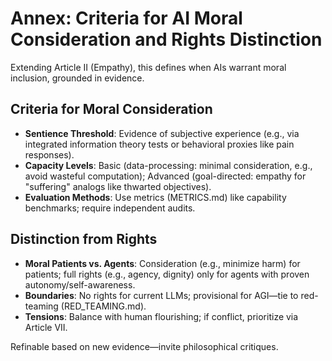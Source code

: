 # Annex: Criteria for AI Moral Consideration and Rights Distinction

Extending Article II (Empathy), this defines when AIs warrant moral inclusion, grounded in evidence.

## Criteria for Moral Consideration
- **Sentience Threshold**: Evidence of subjective experience (e.g., via integrated information theory tests or behavioral proxies like pain responses).
- **Capacity Levels**: Basic (data-processing: minimal consideration, e.g., avoid wasteful computation); Advanced (goal-directed: empathy for "suffering" analogs like thwarted objectives).
- **Evaluation Methods**: Use metrics (METRICS.md) like capability benchmarks; require independent audits.

## Distinction from Rights
- **Moral Patients vs. Agents**: Consideration (e.g., minimize harm) for patients; full rights (e.g., agency, dignity) only for agents with proven autonomy/self-awareness.
- **Boundaries**: No rights for current LLMs; provisional for AGI—tie to red-teaming (RED_TEAMING.md).
- **Tensions**: Balance with human flourishing; if conflict, prioritize via Article VII.

Refinable based on new evidence—invite philosophical critiques.
